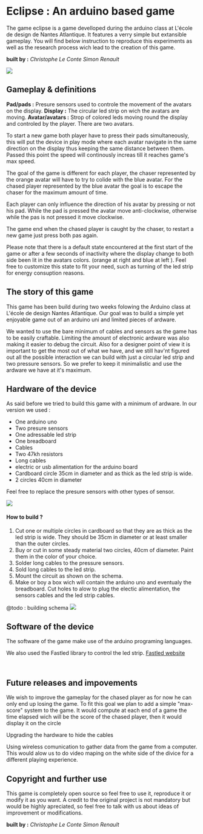 # Eclipse : An arduino based game

The game eclipse is a game develloped during the arduino class at L'école de design de Nantes Atlantique.  It features a verry simple but extansible gameplay.  You will find below instruction to reproduce this experiments as well as the research process wich lead to the creation of this game.

**built by :** 
_Christophe Le Conte_
_Simon Renault_

![](images/GIF.gif)

## Gameplay & definitions

**Pad/pads :**  Presure sensors used to controle the movement of the avatars on the display.
**Display :** The circular led strip on wich the avatars are moving.
**Avatar/avatars :**  Strop of colored leds moving round the display and controled by the player. There are two avatars.

To start a new game both player have to press their pads simultaneously, this will put the device in play mode where each avatar navigate in the same direction on the display thus keeping the same distance between them. Passed this point the speed will continously increas till it reaches game's max speed.

The goal of the game is different for each player, the chaser represented by the orange avatar will have to try to colide with the blue avatar. For the chased player represented by the blue avatar the goal is to escape the chaser for the maximum amount of time.

Each player can only influence the direction of his avatar by pressing or not his pad.  While the pad is pressed the avatar move anti-clockwise, otherwise while the pas is not pressed it move clockwise.

The game end when the chased player is caught by the chaser, to restart a new game just press both pas again.

Please note that there is a default state encountered at the first start of the game or after a few seconds of inactivity where the display change to both side been lit in the avatars colors. (orange at right and blue at left ).  Feel free to customize this state to fit your need, such as turning of the led strip for energy consuption reasons.

## The story of this game

This game has been build during two weeks folowing the Arduino class at L'école de design Nantes Atlantique.  Our goal was to build a simple yet enjoyable game out of an arduino uni and limited pieces of ardware.

We wanted to use the bare minimum of cables and sensors as the game has to be easily craftable. Limiting the amount of electronic ardware was also making it easier to debug the circuit. Also for a designer point of view it is important to get the most out of what we have, and we still hav'nt figured out all the possible interaction we can build with just a circular led strip and two pressure sensors.  So we prefer to keep it minimalistic and use the ardware we have at it's maximum.

## Hardware of the device

As said before we tried to build this game with a minimum of ardware. In  our version we used :
 - One arduino uno
 - Two presure sensors
 - One adressable led strip
 - One breadboard
 - Cables
 - Two 47kh resistors
 - Long cables 
 - electric or usb alimentation for the arduino board
 - Cardboard circle 35cm in diameter and as thick as the led strip is wide.
 - 2 circles 40cm in diameter

Feel free to replace the presure sensors with other types of sensor.

![](images/circuit.png)

#### How to build ?

1) Cut one or multiple circles in cardboard so that they are as thick as the led strip is wide. They should be 35cm in diameter or at least smaller than the outer circles.
2) Buy or cut in some steady material two circles, 40cm of diameter.  Paint them in the color of your choice.
3) Solder long cables to the pressure sensors.
4) Sold long cables to the led strip.
5) Mount the circuit as shown on the schema.
6) Make or boy a box wich will contain the arduino uno and eventualy the breadboard.  Cut holes to alow to plug the electic alimentation, the sensors cables and the led strip cables.

@todo : building schema
![](images/IMG_20190129_201330.jpg)


## Software of the device

The software of the game make use of the arduino programing languages.

We also used the Fastled library to control the led strip.
[Fastled website](http://fastled.io/)

```c



```


## Future releases and impovements

We wish to improve the gameplay for the chased player as for now he can only end up losing the game.  To fit this goal we plan to add a simple "max-score" system to the game. It would compute at each end of a game the time elapsed wich will be the score of the chased player, then it would display it on the circle 
  
Upgrading the hardware to hide the cables 

Using wireless comunication to gather data from the game from a computer.  This would alow us to do video maping on the white side of the divice for a different playing experience.

## Copyright and further use
 
This game is completely open source so feel free to use it, reproduce it or modify it as you want. A credit to the original project is not mandatory but would be highly apreciated, so feel free to talk with us about ideas of improvement or modifications.

**built by :** 
_Christophe Le Conte_
_Simon Renault_
